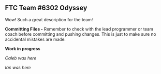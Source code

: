 ## FTC Team #6302 Odyssey

Wow! Such a great description for the team! 

**Committing Files -** Remember to check with the lead programmer or team coach before committing and pushing changes. This is just to make sure no accidental mistakes are made.

**Work in progress**

*Caleb was here*

*Ian was here*